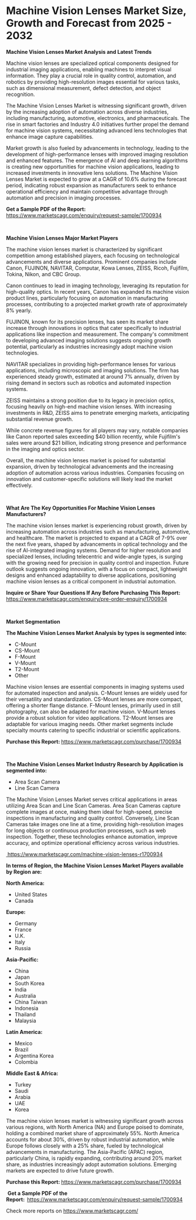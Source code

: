 <p><h1>Machine Vision Lenses Market Size, Growth and Forecast from 2025 - 2032</h1></p><p><strong>Machine Vision Lenses Market Analysis and Latest Trends</strong></p>
<p><p>Machine vision lenses are specialized optical components designed for industrial imaging applications, enabling machines to interpret visual information. They play a crucial role in quality control, automation, and robotics by providing high-resolution images essential for various tasks, such as dimensional measurement, defect detection, and object recognition. </p><p>The Machine Vision Lenses Market is witnessing significant growth, driven by the increasing adoption of automation across diverse industries, including manufacturing, automotive, electronics, and pharmaceuticals. The rise in smart factories and Industry 4.0 initiatives further propel the demand for machine vision systems, necessitating advanced lens technologies that enhance image capture capabilities.</p><p>Market growth is also fueled by advancements in technology, leading to the development of high-performance lenses with improved imaging resolution and enhanced features. The emergence of AI and deep learning algorithms is creating new opportunities for machine vision applications, leading to increased investments in innovative lens solutions. The Machine Vision Lenses Market is expected to grow at a CAGR of 10.6% during the forecast period, indicating robust expansion as manufacturers seek to enhance operational efficiency and maintain competitive advantage through automation and precision in imaging processes.</p></p>
<p><strong>Get a Sample PDF of the Report:&nbsp;</strong> <a href="https://www.marketscagr.com/enquiry/request-sample/1700934?utm_campaign=1901&utm_medium=2&utm_source=Github&utm_content=ia&utm_term=09012025&utm_id=machine-vision-lenses">https://www.marketscagr.com/enquiry/request-sample/1700934</a></p>
<p>&nbsp;</p>
<p><strong>Machine Vision Lenses Major Market Players</strong></p>
<p><p>The machine vision lenses market is characterized by significant competition among established players, each focusing on technological advancements and diverse applications. Prominent companies include Canon, FUJINON, NAVITAR, Computar, Kowa Lenses, ZEISS, Ricoh, Fujifilm, Tokina, Nikon, and CBC Group.</p><p>Canon continues to lead in imaging technology, leveraging its reputation for high-quality optics. In recent years, Canon has expanded its machine vision product lines, particularly focusing on automation in manufacturing processes, contributing to a projected market growth rate of approximately 8% yearly.</p><p>FUJINON, known for its precision lenses, has seen its market share increase through innovations in optics that cater specifically to industrial applications like inspection and measurement. The company's commitment to developing advanced imaging solutions suggests ongoing growth potential, particularly as industries increasingly adopt machine vision technologies.</p><p>NAVITAR specializes in providing high-performance lenses for various applications, including microscopic and imaging solutions. The firm has experienced steady growth, estimated at around 7% annually, driven by rising demand in sectors such as robotics and automated inspection systems.</p><p>ZEISS maintains a strong position due to its legacy in precision optics, focusing heavily on high-end machine vision lenses. With increasing investments in R&D, ZEISS aims to penetrate emerging markets, anticipating substantial revenue growth.</p><p>While concrete revenue figures for all players may vary, notable companies like Canon reported sales exceeding $40 billion recently, while Fujifilm's sales were around $21 billion, indicating strong presence and performance in the imaging and optics sector.</p><p>Overall, the machine vision lenses market is poised for substantial expansion, driven by technological advancements and the increasing adoption of automation across various industries. Companies focusing on innovation and customer-specific solutions will likely lead the market effectively.</p></p>
<p>&nbsp;</p>
<p><strong>What Are The Key Opportunities For Machine Vision Lenses Manufacturers?</strong></p>
<p><p>The machine vision lenses market is experiencing robust growth, driven by increasing automation across industries such as manufacturing, automotive, and healthcare. The market is projected to expand at a CAGR of 7-9% over the next five years, shaped by advancements in optical technology and the rise of AI-integrated imaging systems. Demand for higher resolution and specialized lenses, including telecentric and wide-angle types, is surging with the growing need for precision in quality control and inspection. Future outlook suggests ongoing innovation, with a focus on compact, lightweight designs and enhanced adaptability to diverse applications, positioning machine vision lenses as a critical component in industrial automation.</p></p>
<p><strong>Inquire or Share Your Questions If Any Before Purchasing This Report:</strong> <a href="https://www.marketscagr.com/enquiry/pre-order-enquiry/1700934?utm_campaign=1901&utm_medium=2&utm_source=Github&utm_content=ia&utm_term=09012025&utm_id=machine-vision-lenses">https://www.marketscagr.com/enquiry/pre-order-enquiry/1700934</a></p>
<p>&nbsp;</p>
<p><strong>Market Segmentation</strong></p>
<p><strong>The Machine Vision Lenses Market Analysis by types is segmented into:</strong></p>
<p><ul><li>C-Mount</li><li>CS-Mount</li><li>F-Mount</li><li>V-Mount</li><li>T2-Mount</li><li>Other</li></ul></p>
<p><p>Machine vision lenses are essential components in imaging systems used for automated inspection and analysis. C-Mount lenses are widely used for their versatility and standardization. CS-Mount lenses are more compact, offering a shorter flange distance. F-Mount lenses, primarily used in still photography, can also be adapted for machine vision. V-Mount lenses provide a robust solution for video applications. T2-Mount lenses are adaptable for various imaging needs. Other market segments include specialty mounts catering to specific industrial or scientific applications.</p></p>
<p><strong>Purchase this Report:&nbsp;</strong><a href="https://www.marketscagr.com/purchase/1700934?utm_campaign=1901&utm_medium=2&utm_source=Github&utm_content=ia&utm_term=09012025&utm_id=machine-vision-lenses">https://www.marketscagr.com/purchase/1700934</a></p>
<p>&nbsp;</p>
<p><strong>The Machine Vision Lenses Market Industry Research by Application is segmented into:</strong></p>
<p><ul><li>Area Scan Camera</li><li>Line Scan Camera</li></ul></p>
<p><p>The Machine Vision Lenses Market serves critical applications in areas utilizing Area Scan and Line Scan Cameras. Area Scan Cameras capture complete images at once, making them ideal for high-speed, precise inspections in manufacturing and quality control. Conversely, Line Scan Cameras take images one line at a time, providing high-resolution images for long objects or continuous production processes, such as web inspection. Together, these technologies enhance automation, improve accuracy, and optimize operational efficiency across various industries.</p></p>
<p><a href="https://www.marketscagr.com/machine-vision-lenses-r1700934?utm_campaign=1901&utm_medium=2&utm_source=Github&utm_content=ia&utm_term=09012025&utm_id=machine-vision-lenses">&nbsp;https://www.marketscagr.com/machine-vision-lenses-r1700934</a></p>
<p><strong>In terms of Region, the Machine Vision Lenses Market Players available by Region are:</strong></p>
<p>
    <p> <strong> North America: </strong>
        <ul>
            <li>United States</li>
            <li>Canada</li>
        </ul>
        </p> 
    <p> <strong> Europe: </strong>
        <ul>
            <li>Germany</li>
            <li>France</li>
            <li>U.K.</li>
            <li>Italy</li>
            <li>Russia</li>
        </ul>
        </p> 
    <p> <strong> Asia-Pacific: </strong>
        <ul>
            <li>China</li>
            <li>Japan</li>
            <li>South Korea</li>
            <li>India</li>
            <li>Australia</li>
            <li>China Taiwan</li>
            <li>Indonesia</li>
            <li>Thailand</li>
            <li>Malaysia</li>
        </ul>
        </p> 
    <p> <strong> Latin America: </strong>
        <ul>
            <li>Mexico</li>
            <li>Brazil</li>
            <li>Argentina Korea</li>
            <li>Colombia</li>
        </ul>
        </p> 
    <p> <strong> Middle East & Africa: </strong>
        <ul>
            <li>Turkey</li>
            <li>Saudi</li>
            <li>Arabia</li>
            <li>UAE</li>
            <li>Korea</li>
        </ul>
    </p>
    </p>
<p><p>The machine vision lenses market is witnessing significant growth across various regions, with North America (NA) and Europe poised to dominate, holding a combined market share of approximately 55%. North America accounts for about 30%, driven by robust industrial automation, while Europe follows closely with a 25% share, fueled by technological advancements in manufacturing. The Asia-Pacific (APAC) region, particularly China, is rapidly expanding, contributing around 20% market share, as industries increasingly adopt automation solutions. Emerging markets are expected to drive future growth.</p></p>
<p><strong>Purchase this Report: </strong><a href="https://www.marketscagr.com/purchase/1700934?utm_campaign=1901&utm_medium=2&utm_source=Github&utm_content=ia&utm_term=09012025&utm_id=machine-vision-lenses">https://www.marketscagr.com/purchase/1700934</a></p>
<p>&nbsp;<strong>Get a Sample PDF of the Report:&nbsp;&nbsp;</strong><a href="https://www.marketscagr.com/enquiry/request-sample/1700934?utm_campaign=1901&utm_medium=2&utm_source=Github&utm_content=ia&utm_term=09012025&utm_id=machine-vision-lenses">https://www.marketscagr.com/enquiry/request-sample/1700934</a></p>
<p><strong></strong></p>
<p>Check more reports on <a href="https://www.marketscagr.com/?utm_campaign=1901&utm_medium=2&utm_source=Github&utm_content=ia&utm_term=09012025&utm_id=machine-vision-lenses">https://www.marketscagr.com/</a></p>
